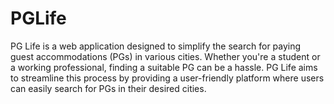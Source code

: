 # PGLife
PG Life is a web application designed to simplify the search for paying guest accommodations (PGs) in various cities. Whether you're a student or a working professional, finding a suitable PG can be a hassle. PG Life aims to streamline this process by providing a user-friendly platform where users can easily search for PGs in their desired cities.
